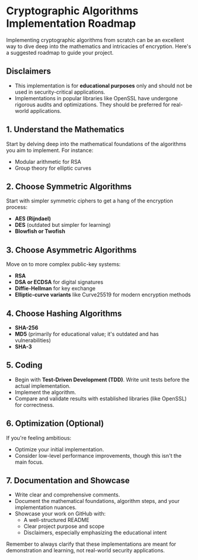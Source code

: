 # Cryptographic Algorithms Implementation Roadmap

Implementing cryptographic algorithms from scratch can be an excellent way to dive deep into the mathematics and intricacies of encryption. Here's a suggested roadmap to guide your project.

## Disclaimers

- This implementation is for **educational purposes** only and should not be used in security-critical applications.
- Implementations in popular libraries like OpenSSL have undergone rigorous audits and optimizations. They should be preferred for real-world applications.

## 1. Understand the Mathematics

Start by delving deep into the mathematical foundations of the algorithms you aim to implement. For instance:
- Modular arithmetic for RSA
- Group theory for elliptic curves

## 2. Choose Symmetric Algorithms

Start with simpler symmetric ciphers to get a hang of the encryption process:
- **AES (Rijndael)**
- **DES** (outdated but simpler for learning)
- **Blowfish or Twofish**

## 3. Choose Asymmetric Algorithms

Move on to more complex public-key systems:
- **RSA**
- **DSA or ECDSA** for digital signatures
- **Diffie-Hellman** for key exchange
- **Elliptic-curve variants** like Curve25519 for modern encryption methods

## 4. Choose Hashing Algorithms

- **SHA-256**
- **MD5** (primarily for educational value; it's outdated and has vulnerabilities)
- **SHA-3**

## 5. Coding

- Begin with **Test-Driven Development (TDD)**. Write unit tests before the actual implementation.
- Implement the algorithm.
- Compare and validate results with established libraries (like OpenSSL) for correctness.

## 6. Optimization (Optional)

If you're feeling ambitious:
- Optimize your initial implementation.
- Consider low-level performance improvements, though this isn't the main focus.

## 7. Documentation and Showcase

- Write clear and comprehensive comments.
- Document the mathematical foundations, algorithm steps, and your implementation nuances.
- Showcase your work on GitHub with:
  - A well-structured README
  - Clear project purpose and scope
  - Disclaimers, especially emphasizing the educational intent

Remember to always clarify that these implementations are meant for demonstration and learning, not real-world security applications.

